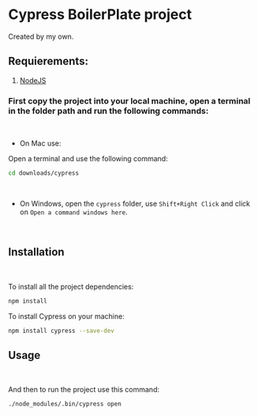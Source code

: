 # Cypress BoilerPlate project

Created by my own.

## Requierements:


1. [NodeJS](https://nodejs.org/es/)


### First copy the project into your local machine, open a terminal in the folder path and run the following commands:
<br />

* On Mac use:

Open a terminal and use the following command:
```bash
cd downloads/cypress
```
<br />

* On Windows, open the `cypress` folder, use `Shift+Right Click` and click on `Open a command windows here`.

<br />

## Installation
<br />

To install all the project dependencies:

```bash
npm install
```

To install Cypress on your machine:

```bash
npm install cypress --save-dev
```

## Usage
<br />

And then to run the project use this command:

```bash
./node_modules/.bin/cypress open
```

